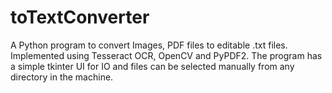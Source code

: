 # toTextConverter
A Python program to convert Images, PDF files to editable .txt files. Implemented using Tesseract OCR, OpenCV and PyPDF2.
The program has a simple tkinter UI for IO and files can be selected manually from any directory in the machine.
